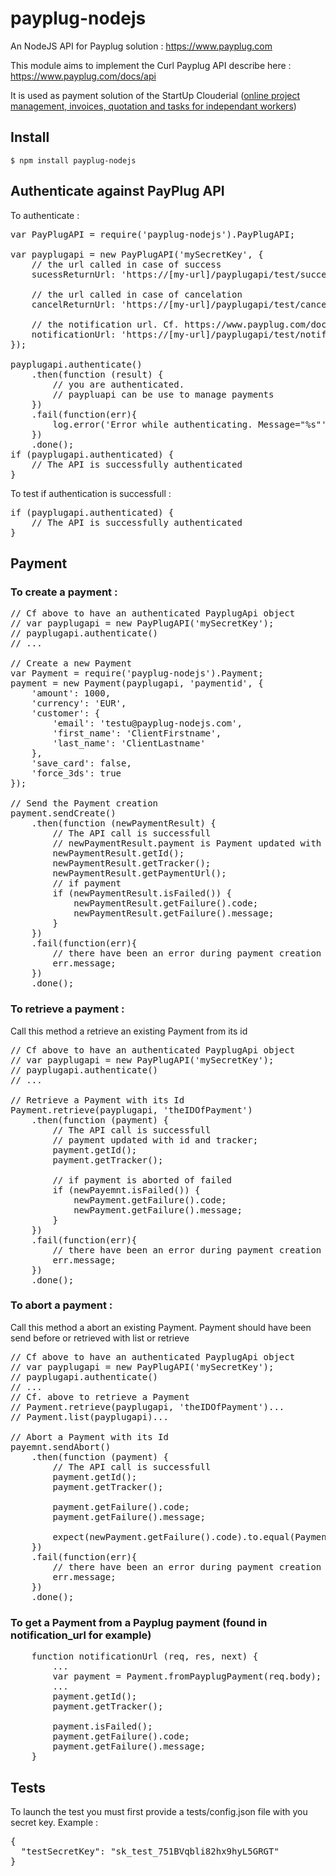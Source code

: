 # payplug-nodejs
An NodeJS API for Payplug solution : https://www.payplug.com

This module aims to implement the Curl Payplug API describe here : https://www.payplug.com/docs/api

It is used as payment solution of the StartUp Clouderial (<a href="http://clouderial.com">online project management, invoices, quotation and tasks for independant workers</a>)

## Install
<code>$ npm install payplug-nodejs</code>

## Authenticate against PayPlug API
To authenticate :

<pre>
var PayPlugAPI = require('payplug-nodejs').PayPlugAPI;

var payplugapi = new PayPlugAPI('mySecretKey', {
    // the url called in case of success
    sucessReturnUrl: 'https://[my-url]/payplugapi/test/success?tracker=',
    
    // the url called in case of cancelation
    cancelReturnUrl: 'https://[my-url]/payplugapi/test/cancel?tracker=',
    
    // the notification url. Cf. https://www.payplug.com/docs/api/apiref.html#notifications
    notificationUrl: 'https://[my-url]/payplugapi/test/notifications?tracker='
});

payplugapi.authenticate()
	.then(function (result) {
		// you are authenticated.
		// paypluapi can be use to manage payments
	})
	.fail(function(err){
		log.error('Error while authenticating. Message="%s"', err.message);
	})
	.done();
if (payplugapi.authenticated) {
	// The API is successfully authenticated
}
</pre>

To test if authentication is successfull :
<pre>
if (payplugapi.authenticated) {
	// The API is successfully authenticated
}
</pre>

## Payment
### To create a payment :

<pre>
// Cf above to have an authenticated PayplugApi object
// var payplugapi = new PayPlugAPI('mySecretKey');
// payplugapi.authenticate()
// ... 

// Create a new Payment
var Payment = require('payplug-nodejs').Payment;
payment = new Payment(payplugapi, 'paymentid', {
    'amount': 1000,
    'currency': 'EUR',
    'customer': {
        'email': 'testu@payplug-nodejs.com',
        'first_name': 'ClientFirstname',
        'last_name': 'ClientLastname'
    },
    'save_card': false,
    'force_3ds': true
});

// Send the Payment creation
payment.sendCreate()
    .then(function (newPaymentResult) {
        // The API call is successfull
        // newPaymentResult.payment is Payment updated with id and tracker;
        newPaymentResult.getId();
        newPaymentResult.getTracker();
        newPaymentResult.getPaymentUrl();
        // if payment
        if (newPaymentResult.isFailed()) {
            newPaymentResult.getFailure().code;
            newPaymentResult.getFailure().message;
        }
    })
    .fail(function(err){
        // there have been an error during payment creation
        err.message;
    })
    .done();
</pre>

### To retrieve a payment :

Call this method a retrieve an existing Payment from its id

<pre>
// Cf above to have an authenticated PayplugApi object
// var payplugapi = new PayPlugAPI('mySecretKey');
// payplugapi.authenticate()
// ... 

// Retrieve a Payment with its Id
Payment.retrieve(payplugapi, 'theIDOfPayment')
    .then(function (payment) {
        // The API call is successfull
        // payment updated with id and tracker;
        payment.getId();
        payment.getTracker();
        
        // if payment is aborted of failed
        if (newPayemnt.isFailed()) {
            newPayment.getFailure().code;
            newPayment.getFailure().message;
        }
    })
    .fail(function(err){
        // there have been an error during payment creation
        err.message;
    })
    .done();
</pre>

### To abort a payment :

Call this method a abort an existing Payment. Payment should have been send before or retrieved with list or retrieve

<pre>
// Cf above to have an authenticated PayplugApi object
// var payplugapi = new PayPlugAPI('mySecretKey');
// payplugapi.authenticate()
// ... 
// Cf. above to retrieve a Payment
// Payment.retrieve(payplugapi, 'theIDOfPayment')...
// Payment.list(payplugapi)...

// Abort a Payment with its Id
payemnt.sendAbort()
    .then(function (payment) {
        // The API call is successfull
        payment.getId();
        payment.getTracker();
        
        payment.getFailure().code;
        payment.getFailure().message;
        
        expect(newPayment.getFailure().code).to.equal(Payment.ABORT_STATUS);
    })
    .fail(function(err){
        // there have been an error during payment creation
        err.message;
    })
    .done();
</pre>

### To get a Payment from a Payplug payment (found in notification_url for example)

<pre>
    function notificationUrl (req, res, next) {
        ...
        var payment = Payment.fromPayplugPayment(req.body);
        ...
        payment.getId();
        payment.getTracker();

        payment.isFailed();
        payment.getFailure().code;
        payment.getFailure().message;
    }
</pre>


## Tests
To launch the test you must first provide a tests/config.json file with you secret key. Example :

<pre>
{
  "testSecretKey": "sk_test_751BVqbli82hx9hyL5GRGT"
}
</pre>

